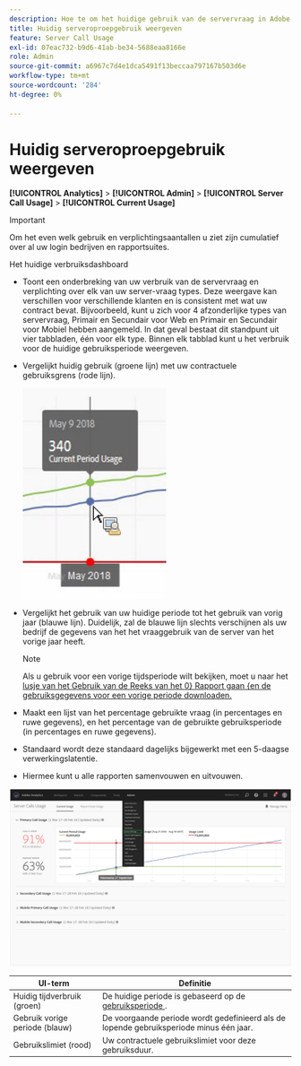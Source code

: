 ```yaml
---
description: Hoe te om het huidige gebruik van de servervraag in Adobe Analytics te bekijken.
title: Huidig serveroproepgebruik weergeven
feature: Server Call Usage
exl-id: 07eac732-b9d6-41ab-be34-5688eaa8166e
role: Admin
source-git-commit: a6967c7d4e1dca5491f13beccaa797167b503d6e
workflow-type: tm+mt
source-wordcount: '284'
ht-degree: 0%

---
```


# Huidig serveroproepgebruik weergeven

**[!UICONTROL Analytics]** > **[!UICONTROL Admin]** > **[!UICONTROL Server Call Usage]** > **[!UICONTROL Current Usage]**

>[!IMPORTANT]
>
>Om het even welk gebruik en verplichtingsaantallen u ziet zijn cumulatief over al uw login bedrijven en rapportsuites.

Het huidige verbruiksdashboard

* Toont een onderbreking van uw verbruik van de servervraag en verplichting over elk van uw server-vraag types. Deze weergave kan verschillen voor verschillende klanten en is consistent met wat uw contract bevat. Bijvoorbeeld, kunt u zich voor 4 afzonderlijke types van servervraag, Primair en Secundair voor Web en Primair en Secundair voor Mobiel hebben aangemeld. In dat geval bestaat dit standpunt uit vier tabbladen, één voor elk type. Binnen elk tabblad kunt u het verbruik voor de huidige gebruiksperiode weergeven.
* Vergelijkt huidig gebruik (groene lijn) met uw contractuele gebruiksgrens (rode lijn).

  ![](/help/admin/tools/server-call-usage/assets/current_period.png)

* Vergelijkt het gebruik van uw huidige periode tot het gebruik van vorig jaar (blauwe lijn). Duidelijk, zal de blauwe lijn slechts verschijnen als uw bedrijf de gegevens van het het vraaggebruik van de server van het vorige jaar heeft.

  >[!NOTE]
  >
  >Als u gebruik voor een vorige tijdsperiode wilt bekijken, moet u naar het [&#x200B; lusje van het Gebruik van de Reeks van het 0&rbrace; Rapport gaan &lbrace;en de gebruiksgegevens voor een vorige periode downloaden.](/help/admin/tools/server-call-usage/report-suite-usage.md)

* Maakt een lijst van het percentage gebruikte vraag (in percentages en ruwe gegevens), en het percentage van de gebruikte gebruiksperiode (in percentages en ruwe gegevens).
* Standaard wordt deze standaard dagelijks bijgewerkt met een 5-daagse verwerkingslatentie.
* Hiermee kunt u alle rapporten samenvouwen en uitvouwen.

![](/help/admin/tools/server-call-usage/assets/server_call_dashboard.png)

| UI-term | Definitie |
| --- | --- |
| Huidig tijdverbruik (groen) | De huidige periode is gebaseerd op de [&#x200B; gebruiksperiode &#x200B;](/help/admin/tools/server-call-usage/overage-overview.md). |
| Gebruik vorige periode (blauw) | De voorgaande periode wordt gedefinieerd als de lopende gebruiksperiode minus één jaar. |
| Gebruikslimiet (rood) | Uw contractuele gebruikslimiet voor deze gebruiksduur. |
